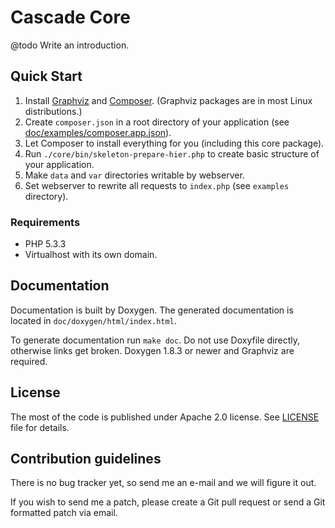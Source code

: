 Cascade Core
============


@todo Write an introduction.


Quick Start
-----------

1. Install [Graphviz](http://www.graphviz.org/) and [Composer](http://getcomposer.org/).
   (Graphviz packages are in most Linux distributions.)
2. Create `composer.json` in a root directory of your application (see
   [doc/examples/composer.app.json](examples/composer.app.json)).
3. Let Composer to install everything for you (including this core package).
4. Run `./core/bin/skeleton-prepare-hier.php` to create basic structure of your application.
5. Make `data` and `var` directories writable by webserver.
6. Set webserver to rewrite all requests to `index.php` (see `examples` directory).


### Requirements

  - PHP 5.3.3
  - Virtualhost with its own domain.


Documentation
-------------

Documentation is built by Doxygen. The generated documentation is located in
`doc/doxygen/html/index.html`.

To generate documentation run `make doc`. Do not use Doxyfile directly,
otherwise links get broken. Doxygen 1.8.3 or newer and Graphviz are required.


License
-------

The most of the code is published under Apache 2.0 license. See [LICENSE](doc/license.md) file for details.



Contribution guidelines
-----------------------

There is no bug tracker yet, so send me an e-mail and we will figure it out.

If you wish to send me a patch, please create a Git pull request or send a Git formatted patch via email.


